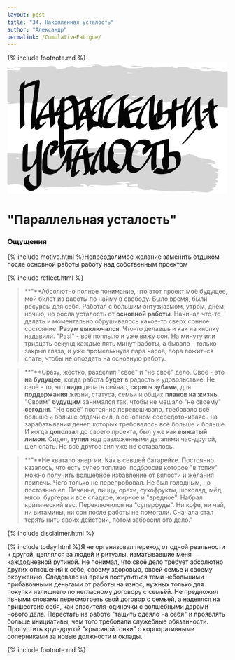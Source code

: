 ```yaml
---
layout: post
title: "34. Накопленная усталость"
author: "Александр"
permalink: /CumulativeFatigue/
---
```

{% include footnote.md %}
<a href="/cards/">!["Усталость на основной работе"](/_img/34.svg)</a>
# "Параллельная усталость"

### Ощущения
{% include motive.html %}Непреодолимое желание заменить отдыхом после основной работы работу над собственным проектом

{% include reflect.html %}
>**"**Абсолютно полное понимание, что этот проект моё будущее, мой билет из работы по найму в свободу. Было время, были ресурсы для себя. Работал с большим энтузиазмом, утром, днём, ночью, но росла усталость от **основной работы**. Начинал что-то делать и моментально обрушивалось какое-то сверх сонное состояние. **Разум выключался**. Что-то делаешь и как на кнопку надавили. "Раз!" - всё поплыло и уже вижу сон. На минуту или тридцать секунд каждые пять минут работы, а бывало - только закрыл глаза, и уже промелькнула пара часов, пора ложиться спать, чтобы не опоздать на основную работу.

>**"**Сразу, жёстко, разделил "своё" и "не своё" дело. Своё - это **на будущее**, когда работа **будет** в радость и удовольствие. Не своё - то, что **надо** делать сейчас, **скрипя зубами**, для **поддержания** жизни, статуса, семьи и общих **планов на жизнь**. "Своим" **будущим** занимался так, чтобы не мешало "не своему" **сегодня**. "Не своё" постоянно перевешивало, требовало всё больше и больше отдачи сил, в основном сосредоточиваясь на зарабатывании денег, которых требовалось всё больше и больше. И когда **доползал** до своего проекта, был уже как **выжатый лимон**. Сидел, **тупил** над разложенными деталями час-другой, шел спать. На всё другое сил уже не оставалось. 

>**"**Не хватало энергии. Как в севшей батарейке. Постоянно казалось, что есть супер топливо, подбросив которое "в топку" можно получить волшебное избавление от вялости и желания прилечь. Чего только не перепробовал. Не был голодным, но постоянно ел. Печенье, пиццу, орехи, сухофрукты, шоколад, мёд, мясо, бургеры и все сладкое, жирное и "вредное". Набрал критический вес. Переключился на "суперфуды". Ни кофе, ни чай, ни витамины, ни сон после работы не помогали. Сначала стал терять нить своих действий, потом забросил это дело."  

{% include disclaimer.html %}

{% include today.html %}Я не организовал переход от одной реальности к другой, цеплялся за людей и ритуалы, изматывавшие меня каждодневной рутиной. Не понимал, что своё дело требует абсолютно других отношений к себе, своему здоровью, своей семье и своему окружению. Следовало на время поступиться теми небольшими прибавочными деньгами от работы на износ, нужных только для покупки излишнего по негласному договору с семьёй. Не предложил явными словами пересмотреть свой договор с семьей, а надеялся на пришествие себя, как спасителя-одиночки с волшебными дарами нового дела.  Перестать на работе "тащить одеяло на себя" и проявлять больше инициативы, чем того требовали служебные обязанности.  Пропустить круг-другой "крысиной гонки" с корпоративными соперниками за новые должности и оклады.

{% include footnote.md %}
